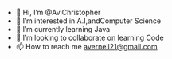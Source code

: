 - 👋 Hi, I’m @AviChristopher
- 👀 I’m interested in A.I,andComputer Science
- 🌱 I’m currently learning Java
- 💞️ I’m looking to collaborate on learning Code
- 📫 How to reach me avernell21@gmail.com

<!---
AviChristopher/AviChristopher is a ✨ special ✨ repository because its `README.md` (this file) appears on your GitHub profile.
You can click the Preview link to take a look at your changes.
--->
